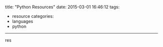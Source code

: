title: "Python Resources"
date: 2015-03-01 16:46:12
tags:
- resource
categories:
- languages
- python

---

res
